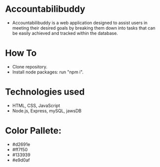# Accountabilibuddy
* Accountabilibuddy is a web application designed to assist users in meeting their desired goals by breaking them down into tasks that can be easily achieved and tracked within the database.

# How To
* Clone repository.
* Install node packages: run "npm i".

# Technologies used
* HTML, CSS, JavaScript
* Node.js, Express, mySQL, jawsDB

# Color Pallete:
* #d2691e
* #ff7f50
* #133939
* #e9d0af

